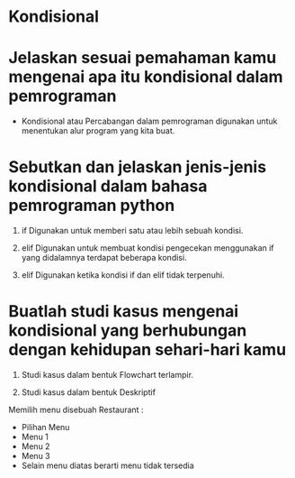 # Kondisional

# Jelaskan sesuai pemahaman kamu mengenai apa itu kondisional dalam pemrograman

- Kondisional atau Percabangan dalam pemrograman digunakan untuk menentukan alur program yang kita buat.

# Sebutkan dan jelaskan jenis-jenis kondisional dalam bahasa pemrograman python

1. if Digunakan untuk memberi satu atau lebih sebuah kondisi.

2. elif Digunakan untuk membuat kondisi pengecekan menggunakan if yang didalamnya terdapat beberapa kondisi.

3. elif Digunakan ketika kondisi if dan elif tidak terpenuhi.

# Buatlah studi kasus mengenai kondisional yang berhubungan dengan kehidupan sehari-hari kamu

1. Studi kasus dalam bentuk Flowchart terlampir.

2. Studi kasus dalam bentuk Deskriptif

Memilih menu disebuah Restaurant :
- Pilihan Menu
- Menu 1
- Menu 2
- Menu 3
- Selain menu diatas berarti menu tidak tersedia
